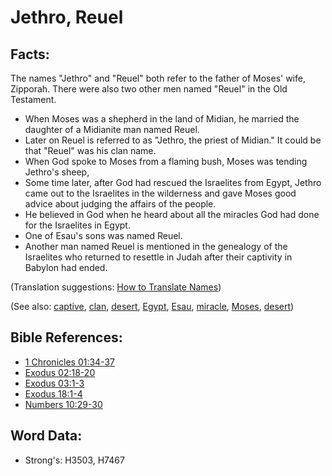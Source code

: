 # Jethro, Reuel #

## Facts: ##

The names "Jethro" and "Reuel" both refer to the father of Moses' wife, Zipporah. There were also two other men named "Reuel" in the Old Testament.

* When Moses was a shepherd in the land of Midian, he married the daughter of a Midianite man named Reuel.
* Later on Reuel is referred to as "Jethro, the priest of Midian."  It could be that "Reuel" was his clan name.
* When God spoke to Moses from a flaming bush, Moses was tending Jethro's sheep, 
* Some time later, after God had rescued the Israelites from Egypt, Jethro came out to the Israelites in the wilderness and gave Moses good advice about judging the affairs of the people.
* He believed in God when he heard about all the miracles God had done for the Israelites in Egypt.
* One of Esau's sons was named Reuel.
* Another man named Reuel is mentioned in the genealogy of the Israelites who returned to resettle in Judah after their captivity in Babylon had ended. 

(Translation suggestions: [How to Translate Names](rc://en/ta/man/translate/translate-names))

(See also: [captive](../other/captive.md), [clan](../other/clan.md), [desert](../other/desert.md), [Egypt](../names/egypt.md), [Esau](../names/esau.md), [miracle](../kt/miracle.md), [Moses](../names/moses.md), [desert](../other/desert.md))

## Bible References: ##

* [1 Chronicles 01:34-37](rc://en/tn/help/1ch/01/34)
* [Exodus 02:18-20](rc://en/tn/help/exo/02/18)
* [Exodus 03:1-3](rc://en/tn/help/exo/03/01)
* [Exodus 18:1-4](rc://en/tn/help/exo/18/01)
* [Numbers 10:29-30](rc://en/tn/help/num/10/29)

## Word Data: ##

* Strong's: H3503, H7467
